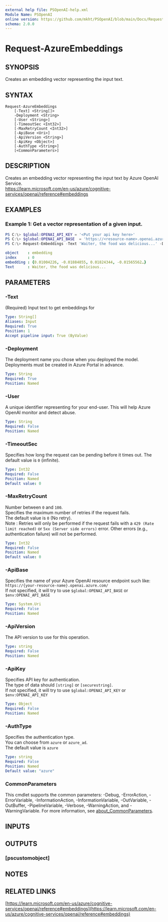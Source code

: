 ```yaml
---
external help file: PSOpenAI-help.xml
Module Name: PSOpenAI
online version: https://github.com/mkht/PSOpenAI/blob/main/Docs/Request-AzureEmbeddings.md
schema: 2.0.0
---
```


# Request-AzureEmbeddings

## SYNOPSIS
Creates an embedding vector representing the input text.

## SYNTAX

```
Request-AzureEmbeddings
    [-Text] <String[]>
    -Deployment <String>
    [-User <String>]
    [-TimeoutSec <Int32>]
    [-MaxRetryCount <Int32>]
    [-ApiBase <Uri>]
    [-ApiVersion <String>]
    [-ApiKey <Object>]
    [-AuthType <String>]
    [<CommonParameters>]
```

## DESCRIPTION
Creates an embedding vector representing the input text by Azure OpenAI Service.  
https://learn.microsoft.com/en-us/azure/cognitive-services/openai/reference#embeddings

## EXAMPLES

### Example 1: Get a vector representation of a given input.
```powershell
PS C:\> $global:OPENAI_API_KEY = '<Put your api key here>'
PS C:\> $global:OPENAI_API_BASE  = 'https://<resource-name>.openai.azure.com/'
PS C:\> Request-Embeddings -Text 'Waiter, the food was delicious...' -Deployment 'YourDeploymentName' | select -ExpandProperty data
```

```yaml
object    : embedding
index     : 0
embedding : {0.01004226, -0.01884855, 0.01824344, -0.01565562…}
Text      : Waiter, the food was delicious...
```

## PARAMETERS

### -Text
(Required)
Input text to get embeddings for

```yaml
Type: String[]
Aliases: Input
Required: True
Position: 1
Accept pipeline input: True (ByValue)
```

### -Deployment
The deployment name you chose when you deployed the model.  
Deployments must be created in Azure Portal in advance.

```yaml
Type: String
Required: True
Position: Named
```

### -User
A unique identifier representing for your end-user. This will help Azure OpenAI monitor and detect abuse.

```yaml
Type: String
Required: False
Position: Named
```

### -TimeoutSec
Specifies how long the request can be pending before it times out.
The default value is `0` (infinite).

```yaml
Type: Int32
Required: False
Position: Named
Default value: 0
```

### -MaxRetryCount
Number between `0` and `100`.  
Specifies the maximum number of retries if the request fails.  
The default value is `0` (No retry).  
Note : Retries will only be performed if the request fails with a `429 (Rate limit reached)` or `5xx (Server side errors)` error. Other errors (e.g., authentication failure) will not be performed.  

```yaml
Type: Int32
Required: False
Position: Named
Default value: 0
```

### -ApiBase
Specifies the name of your Azure OpenAI resource endpoint such like: 
`https://{your-resource-name}.openai.azure.com/`  
If not specified, it will try to use `$global:OPENAI_API_BASE` or `$env:OPENAI_API_BASE`

```yaml
Type: System.Uri
Required: False
Position: Named
```

### -ApiVersion
The API version to use for this operation.  

```yaml
Type: string
Required: False
Position: Named
```

### -ApiKey
Specifies API key for authentication.  
The type of data should `[string]` or `[securestring]`.  
If not specified, it will try to use `$global:OPENAI_API_KEY` or `$env:OPENAI_API_KEY`

```yaml
Type: Object
Required: False
Position: Named
```

### -AuthType
Specifies the authentication type.  
You can choose from `azure` or `azure_ad`.  
The default value is `azure`

```yaml
Type: string
Required: False
Position: Named
Default value: "azure"
```

### CommonParameters
This cmdlet supports the common parameters: -Debug, -ErrorAction, -ErrorVariable, -InformationAction, -InformationVariable, -OutVariable, -OutBuffer, -PipelineVariable, -Verbose, -WarningAction, and -WarningVariable. For more information, see [about_CommonParameters](http://go.microsoft.com/fwlink/?LinkID=113216).

## INPUTS

## OUTPUTS

### [pscustomobject]
## NOTES

## RELATED LINKS

[https://learn.microsoft.com/en-us/azure/cognitive-services/openai/reference#embeddings](https://learn.microsoft.com/en-us/azure/cognitive-services/openai/reference#embeddings)
